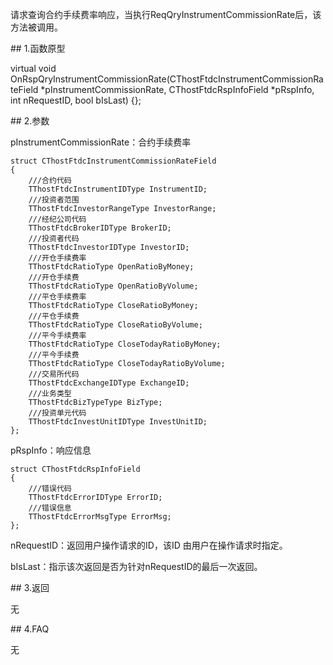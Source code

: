 <p>请求查询合约手续费率响应，当执行ReqQryInstrumentCommissionRate后，该方法被调用。</p>
<span class="anchor" id="20a86658-d800-456f-91d6-37028b3a46cc"></span>
## 1.函数原型
<p>virtual void OnRspQryInstrumentCommissionRate(CThostFtdcInstrumentCommissionRateField *pInstrumentCommissionRate, CThostFtdcRspInfoField *pRspInfo, int nRequestID, bool bIsLast) {};</p>
<span class="anchor" id="842a4cb1-c33b-40b5-af0a-82153a19a320"></span>
## 2.参数
<p>pInstrumentCommissionRate：合约手续费率</p>
<pre><code>struct CThostFtdcInstrumentCommissionRateField
{
    ///合约代码
    TThostFtdcInstrumentIDType InstrumentID;
    ///投资者范围
    TThostFtdcInvestorRangeType InvestorRange;
    ///经纪公司代码
    TThostFtdcBrokerIDType BrokerID;
    ///投资者代码
    TThostFtdcInvestorIDType InvestorID;
    ///开仓手续费率
    TThostFtdcRatioType OpenRatioByMoney;
    ///开仓手续费
    TThostFtdcRatioType OpenRatioByVolume;
    ///平仓手续费率
    TThostFtdcRatioType CloseRatioByMoney;
    ///平仓手续费
    TThostFtdcRatioType CloseRatioByVolume;
    ///平今手续费率
    TThostFtdcRatioType CloseTodayRatioByMoney;
    ///平今手续费
    TThostFtdcRatioType CloseTodayRatioByVolume;
    ///交易所代码
    TThostFtdcExchangeIDType ExchangeID;
    ///业务类型
    TThostFtdcBizTypeType BizType;
    ///投资单元代码
    TThostFtdcInvestUnitIDType InvestUnitID;
};
</code></pre>
<p>pRspInfo：响应信息</p>
<pre><code>struct CThostFtdcRspInfoField
{
    ///错误代码
    TThostFtdcErrorIDType ErrorID;
    ///错误信息
    TThostFtdcErrorMsgType ErrorMsg;
};
</code></pre>
<p>nRequestID：返回用户操作请求的ID，该ID 由用户在操作请求时指定。</p>
<p>bIsLast：指示该次返回是否为针对nRequestID的最后一次返回。</p>
<span class="anchor" id="d9e6af19-566b-4057-9164-0ced4b34c1f5"></span>
## 3.返回
<p>无</p>
<span class="anchor" id="fb91da94-668d-405f-a443-1f53fbe9d210"></span>
## 4.FAQ
<p>无</p>

